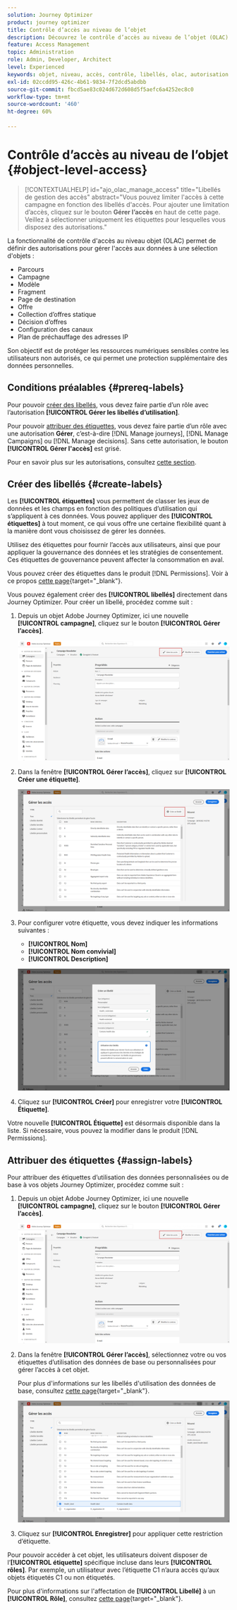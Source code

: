 ```yaml
---
solution: Journey Optimizer
product: journey optimizer
title: Contrôle d’accès au niveau de l’objet
description: Découvrez le contrôle d’accès au niveau de l’objet (OLAC) qui vous permet de définir des autorisations pour gérer l’accès aux données d’une sélection d’objets.
feature: Access Management
topic: Administration
role: Admin, Developer, Architect
level: Experienced
keywords: objet, niveau, accès, contrôle, libellés, olac, autorisation
exl-id: 02ccdd95-426c-4b61-9834-7f2dcd5abdbb
source-git-commit: fbcd5ae83c024d672d608d5f5aefc6a4252ec8c0
workflow-type: tm+mt
source-wordcount: '460'
ht-degree: 60%

---
```


# Contrôle d’accès au niveau de l’objet {#object-level-access}

>[!CONTEXTUALHELP]
>id="ajo_olac_manage_access"
>title="Libellés de gestion des accès"
>abstract="Vous pouvez limiter l&#39;accès à cette campagne en fonction des libellés d&#39;accès. Pour ajouter une limitation d’accès, cliquez sur le bouton **Gérer l’accès** en haut de cette page. Veillez à sélectionner uniquement les étiquettes pour lesquelles vous disposez des autorisations."

La fonctionnalité de contrôle d&#39;accès au niveau objet (OLAC) permet de définir des autorisations pour gérer l&#39;accès aux données à une sélection d&#39;objets :

* Parcours
* Campagne
* Modèle
* Fragment
* Page de destination
* Offre
* Collection d’offres statique
* Décision d’offres
* Configuration des canaux
* Plan de préchauffage des adresses IP

Son objectif est de protéger les ressources numériques sensibles contre les utilisateurs non autorisés, ce qui permet une protection supplémentaire des données personnelles.

## Conditions préalables {#prereq-labels}

Pour pouvoir [créer des libellés](#create-labels), vous devez faire partie d’un rôle avec l’autorisation **[!UICONTROL Gérer les libellés d’utilisation]**.

Pour pouvoir [attribuer des étiquettes](#assign-labels), vous devez faire partie d’un rôle avec une autorisation **Gérer**, c’est-à-dire [!DNL Manage journeys], [!DNL Manage Campaigns] ou [!DNL Manage decisions]. Sans cette autorisation, le bouton **[!UICONTROL Gérer l&#39;accès]** est grisé.

Pour en savoir plus sur les autorisations, consultez [cette section](../administration/permissions.md).

## Créer des libellés {#create-labels}

Les **[!UICONTROL étiquettes]** vous permettent de classer les jeux de données et les champs en fonction des politiques d’utilisation qui s’appliquent à ces données. Vous pouvez appliquer des **[!UICONTROL étiquettes]** à tout moment, ce qui vous offre une certaine flexibilité quant à la manière dont vous choisissez de gérer les données.

Utilisez des étiquettes pour fournir l’accès aux utilisateurs, ainsi que pour appliquer la gouvernance des données et les stratégies de consentement. Ces étiquettes de gouvernance peuvent affecter la consommation en aval.

Vous pouvez créer des étiquettes dans le produit [!DNL Permissions]. Voir à ce propos [cette page](https://experienceleague.adobe.com/docs/experience-platform/access-control/abac/permissions-ui/labels.html?lang=fr){target="_blank"}.

Vous pouvez également créer des **[!UICONTROL libellés]** directement dans Journey Optimizer. Pour créer un libellé, procédez comme suit :

1. Depuis un objet Adobe Journey Optimizer, ici une nouvelle **[!UICONTROL campagne]**, cliquez sur le bouton **[!UICONTROL Gérer l’accès]**.

   ![](assets/olac_1.png)

1. Dans la fenêtre **[!UICONTROL Gérer l’accès]**, cliquez sur **[!UICONTROL Créer une étiquette]**.

   ![](assets/olac_2.png)

1. Pour configurer votre étiquette, vous devez indiquer les informations suivantes :
   * **[!UICONTROL Nom]**
   * **[!UICONTROL Nom convivial]**
   * **[!UICONTROL Description]**

   ![](assets/olac_3.png)

1. Cliquez sur **[!UICONTROL Créer]** pour enregistrer votre **[!UICONTROL Étiquette]**.

Votre nouvelle **[!UICONTROL Étiquette]** est désormais disponible dans la liste. Si nécessaire, vous pouvez la modifier dans le produit [!DNL Permissions].

## Attribuer des étiquettes {#assign-labels}

Pour attribuer des étiquettes d’utilisation des données personnalisées ou de base à vos objets Journey Optimizer, procédez comme suit :

1. Depuis un objet Adobe Journey Optimizer, ici une nouvelle **[!UICONTROL campagne]**, cliquez sur le bouton **[!UICONTROL Gérer l’accès]**.

   ![](assets/olac_1.png)

1. Dans la fenêtre **[!UICONTROL Gérer l’accès]**, sélectionnez votre ou vos étiquettes d’utilisation des données de base ou personnalisées pour gérer l’accès à cet objet.

   Pour plus d&#39;informations sur les libellés d&#39;utilisation des données de base, consultez [cette page](https://experienceleague.adobe.com/docs/experience-platform/data-governance/labels/reference.html?lang=fr){target="_blank"}.

   ![](assets/olac_4.png)

1. Cliquez sur **[!UICONTROL Enregistrer]** pour appliquer cette restriction d’étiquette.

Pour pouvoir accéder à cet objet, les utilisateurs doivent disposer de l’**[!UICONTROL étiquette]** spécifique incluse dans leurs **[!UICONTROL rôles]**.
Par exemple, un utilisateur avec l’étiquette C1 n’aura accès qu’aux objets étiquetés C1 ou non étiquetés.

Pour plus d&#39;informations sur l&#39;affectation de **[!UICONTROL Libellé]** à un **[!UICONTROL Rôle]**, consultez [cette page](https://experienceleague.adobe.com/docs/experience-platform/access-control/abac/permissions-ui/permissions.html?lang=fr#manage-labels-for-a-role){target="_blank"}.